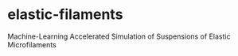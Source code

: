 # elastic-filaments
Machine-Learning Accelerated Simulation of Suspensions of Elastic Microfilaments
